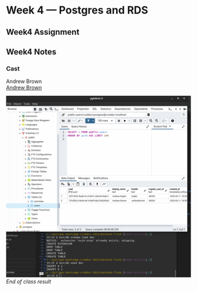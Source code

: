 # Week 4 — Postgres and RDS


## Week4 Assignment

## Week4 Notes

### Cast
Andrew Brown  
[Andrew Brown](https://i.imgflip.com/1tkjq9.jpg)

![End of class state](./img/38.png)  
*End of class result*

